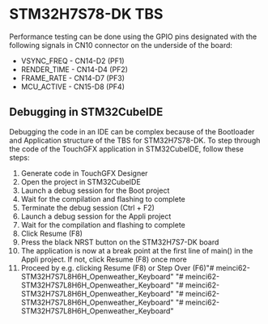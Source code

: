 # STM32H7S78-DK TBS

Performance testing can be done using the GPIO pins designated with the following signals in CN10 connector on the underside of the board:

- VSYNC_FREQ  - CN14-D2 (PF1)
- RENDER_TIME - CN14-D4 (PF2)
- FRAME_RATE  - CN14-D7 (PF3)
- MCU_ACTIVE  - CN15-D8 (PF4)

## Debugging in STM32CubeIDE
Debugging the code in an IDE can be complex because of the Bootloader and Application structure of the TBS for STM32H7S78-DK. To step through the code of the TouchGFX application in STM32CubeIDE, follow these steps:
1. Generate code in TouchGFX Designer
2. Open the project in STM32CubeIDE
3. Launch a debug session for the Boot project
4. Wait for the compilation and flashing to complete
5. Terminate the debug session (Ctrl + F2)
6. Launch a debug session for the Appli project
7. Wait for the compilation and flashing to complete
8. Click Resume (F8)
9. Press the black NRST button on the STM32H7S7-DK board
10. The application is now at a break point at the first line of main() in the Appli project. If not, click Resume (F8) once more
11. Proceed by e.g. clicking Resume (F8) or Step Over (F6)"# meinci62-STM32H7S7L8H6H_Openweather_Keyboard" 
"# meinci62-STM32H7S7L8H6H_Openweather_Keyboard" 
"# meinci62-STM32H7S7L8H6H_Openweather_Keyboard" 
"# meinci62-STM32H7S7L8H6H_Openweather_Keyboard" 
"# meinci62-STM32H7S7L8H6H_Openweather_Keyboard" 
